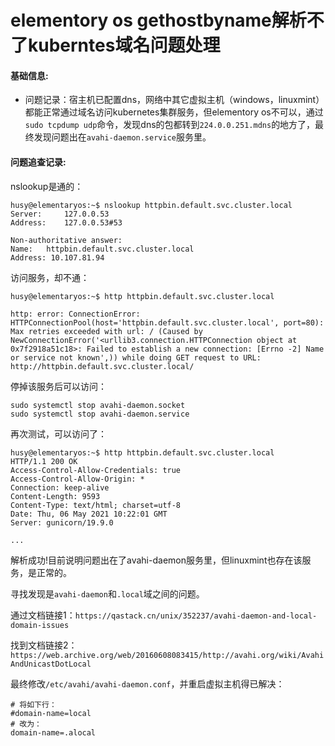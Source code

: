 # elementory os gethostbyname解析不了kuberntes域名问题处理

#### 基础信息:
- 问题记录：宿主机已配置dns，网络中其它虚拟主机（windows，linuxmint）都能正常通过域名访问kubernetes集群服务，但elementory os不可以，通过`sudo tcpdump udp`命令，发现dns的包都转到`224.0.0.251.mdns`的地方了，最终发现问题出在`avahi-daemon.service`服务里。

#### 问题追查记录:

nslookup是通的：
```shell
husy@elementaryos:~$ nslookup httpbin.default.svc.cluster.local
Server:		127.0.0.53
Address:	127.0.0.53#53

Non-authoritative answer:
Name:	httpbin.default.svc.cluster.local
Address: 10.107.81.94
```

访问服务，却不通：
```shell
husy@elementaryos:~$ http httpbin.default.svc.cluster.local

http: error: ConnectionError: HTTPConnectionPool(host='httpbin.default.svc.cluster.local', port=80): Max retries exceeded with url: / (Caused by NewConnectionError('<urllib3.connection.HTTPConnection object at 0x7f2918a51c18>: Failed to establish a new connection: [Errno -2] Name or service not known',)) while doing GET request to URL: http://httpbin.default.svc.cluster.local/
```

停掉该服务后可以访问：
```shell
sudo systemctl stop avahi-daemon.socket
sudo systemctl stop avahi-daemon.service
```

再次测试，可以访问了：
```shell
husy@elementaryos:~$ http httpbin.default.svc.cluster.local
HTTP/1.1 200 OK
Access-Control-Allow-Credentials: true
Access-Control-Allow-Origin: *
Connection: keep-alive
Content-Length: 9593
Content-Type: text/html; charset=utf-8
Date: Thu, 06 May 2021 10:22:01 GMT
Server: gunicorn/19.9.0

...
```
解析成功!目前说明问题出在了avahi-daemon服务里，但linuxmint也存在该服务，是正常的。

寻找发现是`avahi-daemon`和`.local`域之间的问题。

通过文档链接1：`https://qastack.cn/unix/352237/avahi-daemon-and-local-domain-issues`

找到文档链接2：`https://web.archive.org/web/20160608083415/http://avahi.org/wiki/AvahiAndUnicastDotLocal`

最终修改`/etc/avahi/avahi-daemon.conf`，并重启虚拟主机得已解决：
```shell
# 将如下行：
#domain-name=local
# 改为：
domain-name=.alocal
```
